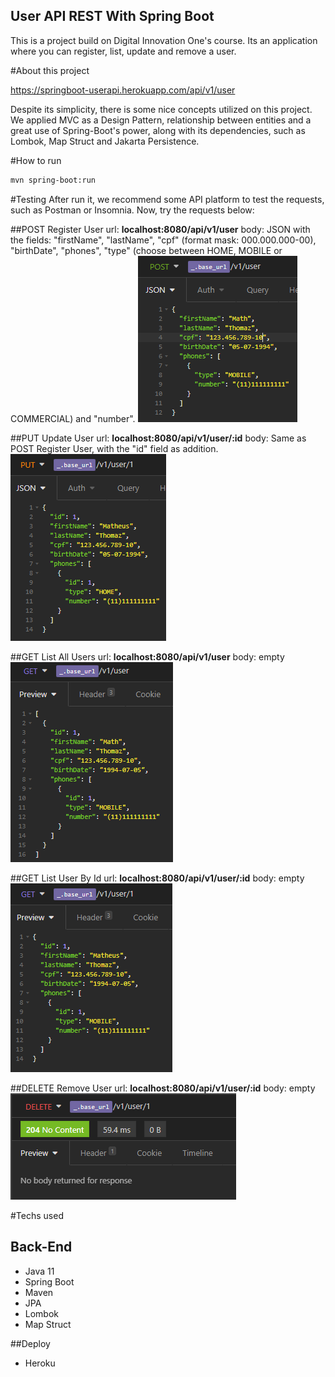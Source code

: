 <h2>User API REST With Spring Boot</h2>

This is a project build on Digital Innovation One's course. Its an application where you can register, list, update and remove a user.

#About this project

https://springboot-userapi.herokuapp.com/api/v1/user

Despite its simplicity, there is some nice concepts utilized on this project. We applied MVC as a Design Pattern, 
relationship between entities and a great use of Spring-Boot's power, along with its dependencies, such as Lombok, Map Struct and
Jakarta Persistence.

#How to run
```bash
mvn spring-boot:run
```

#Testing
After run it, we recommend some API platform to test the requests, such as Postman or Insomnia. Now, try the requests below:

##POST Register User
url: <strong>localhost:8080/api/v1/user</strong>
body: JSON with the fields: "firstName", "lastName", "cpf" (format mask: 000.000.000-00), "birthDate", "phones", "type"
(choose between HOME, MOBILE or COMMERCIAL) and "number".
![Pic 1](https://github.com/math-thomaz/assets/blob/master/DIO/Java_Projects/Spring_API_By_DIO/POST.PNG)

##PUT Update User
url: <strong>localhost:8080/api/v1/user/:id</strong>
body: Same as POST Register User, with the "id" field as addition.
![Pic 2](https://github.com/math-thomaz/assets/blob/master/DIO/Java_Projects/Spring_API_By_DIO/PUT.PNG)

##GET List All Users
url: <strong>localhost:8080/api/v1/user</strong>
body: empty
![Pic 3](https://github.com/math-thomaz/assets/blob/master/DIO/Java_Projects/Spring_API_By_DIO/GETALL.PNG)

##GET List User By Id
url: <strong>localhost:8080/api/v1/user/:id</strong>
body: empty
![Pic 4](https://github.com/math-thomaz/assets/blob/master/DIO/Java_Projects/Spring_API_By_DIO/GETBYID.PNG)

##DELETE Remove User
url: <strong>localhost:8080/api/v1/user/:id</strong>
body: empty
![Pic 5](https://github.com/math-thomaz/assets/blob/master/DIO/Java_Projects/Spring_API_By_DIO/DELETE.PNG)

#Techs used
## Back-End
- Java 11
- Spring Boot
- Maven
- JPA
- Lombok
- Map Struct

##Deploy
- Heroku